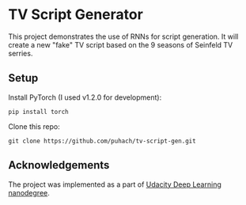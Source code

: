 # TV Script Generator

This project demonstrates the use of RNNs for script generation. It will create a new "fake" TV script based on the 9 seasons of Seinfeld TV serries. 

## Setup

Install PyTorch (I used v1.2.0 for development):
```
pip install torch
```

Clone this repo:
```
git clone https://github.com/puhach/tv-script-gen.git
```

## Acknowledgements

The project was implemented as a part of [Udacity Deep Learning nanodegree](https://github.com/udacity/deep-learning-v2-pytorch).
